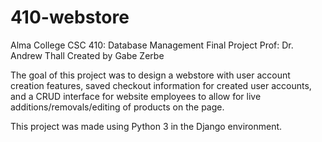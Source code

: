 # 410-webstore
Alma College CSC 410: Database Management Final Project
Prof: Dr. Andrew Thall
Created by Gabe Zerbe

The goal of this project was to design a webstore with user account creation features, saved checkout information for created user accounts, and a CRUD interface for website employees to allow for live additions/removals/editing of products on the page.

This project was made using Python 3 in the Django environment.
